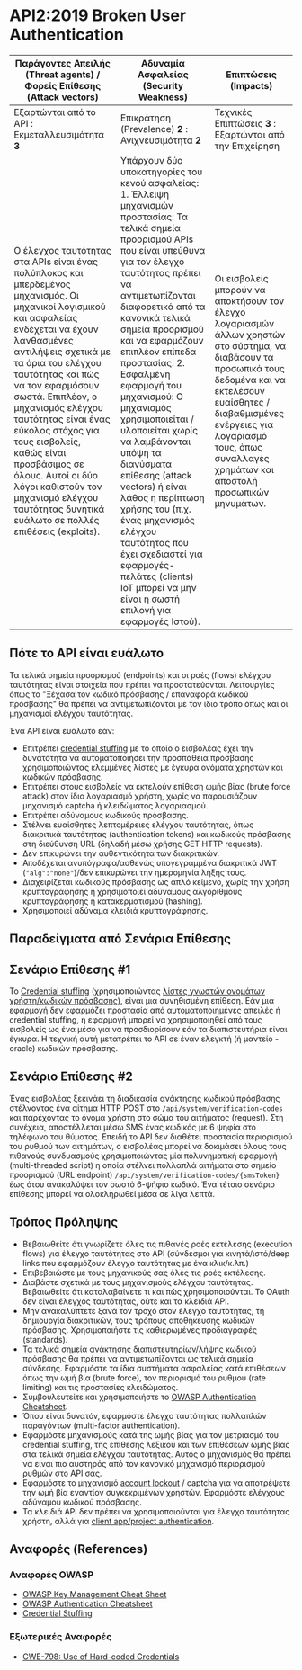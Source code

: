 # API2:2019 Broken User Authentication

| Παράγοντες Απειλής (Threat agents) / Φορείς Επίθεσης (Attack vectors) | Αδυναμία Ασφαλείας (Security Weakness) | Επιπτώσεις (Impacts) |
| - | - | - |
| Εξαρτώνται από το API : Εκμεταλλευσιμότητα **3** | Επικράτηση (Prevalence) **2** : Ανιχνευσιμότητα **2** | Τεχνικές Επιπτώσεις **3** : Εξαρτώνται από την Επιχείρηση |
| Ο έλεγχος ταυτότητας στα APIs είναι ένας πολύπλοκος και μπερδεμένος μηχανισμός. Οι μηχανικοί λογισμικού και ασφαλείας ενδέχεται να έχουν λανθασμένες αντιλήψεις σχετικά με τα όρια του ελέγχου ταυτότητας και πώς να τον εφαρμόσουν σωστά. Επιπλέον, ο μηχανισμός ελέγχου ταυτότητας είναι ένας εύκολος στόχος για τους εισβολείς, καθώς είναι προσβάσιμος σε όλους. Αυτοί οι δύο λόγοι καθιστούν τον μηχανισμό ελέγχου ταυτότητας δυνητικά ευάλωτο σε πολλές επιθέσεις (exploits). | Υπάρχουν δύο υποκατηγορίες του κενού ασφαλείας: 1. Έλλειψη μηχανισμών προστασίας: Τα τελικά σημεία προορισμού APIs που είναι υπεύθυνα για τον έλεγχο ταυτότητας πρέπει να αντιμετωπίζονται διαφορετικά από τα κανονικά τελικά σημεία προορισμού και να εφαρμόζουν επιπλέον επίπεδα προστασίας. 2. Εσφαλμένη εφαρμογή του μηχανισμού: Ο μηχανισμός χρησιμοποιείται / υλοποιείται χωρίς να λαμβάνονται υπόψη τα διανύσματα επίθεσης (attack vectors) ή είναι λάθος η περίπτωση χρήσης του (π.χ. ένας μηχανισμός ελέγχου ταυτότητας που έχει σχεδιαστεί για εφαρμογές-πελάτες (clients) IoT μπορεί να μην είναι η σωστή επιλογή για εφαρμογές Ιστού). | Οι εισβολείς μπορούν να αποκτήσουν τον έλεγχο λογαριασμών άλλων χρηστών στο σύστημα, να διαβάσουν τα προσωπικά τους δεδομένα και να εκτελέσουν ευαίσθητες / διαβαθμισμένες ενέργειες για λογαριασμό τους, όπως συναλλαγές χρημάτων και αποστολή προσωπικών μηνυμάτων. |

## Πότε το API είναι ευάλωτο

Τα τελικά σημεία προορισμού (endpoints) και οι ροές (flows) ελέγχου ταυτότητας είναι στοιχεία που πρέπει να προστατεύονται. Λειτουργίες όπως το "Ξέχασα τον κωδικό πρόσβασης / επαναφορά κωδικού πρόσβασης" θα πρέπει να αντιμετωπίζονται με τον ίδιο τρόπο όπως και οι μηχανισμοί ελέγχου ταυτότητας.

Ένα API είναι ευάλωτο εάν:
* Επιτρέπει [credential stuffing][1] με το οποίο ο εισβολέας έχει την δυνατότητα να αυτοματοποιήσει την προσπάθεια πρόσβασης χρησιμοποιώντας κλεμμένες λίστες με έγκυρα ονόματα χρηστών και κωδικών πρόσβασης.
* Επιτρέπει στους εισβολείς να εκτελούν επίθεση ωμής βίας (brute force attack) στον ίδιο λογαριασμό χρήστη, χωρίς να παρουσιάζουν μηχανισμό captcha ή κλειδώματος λογαριασμού.
* Επιτρέπει αδύναμους κωδικούς πρόσβασης.
* Στέλνει ευαίσθητες λεπτομέρειες ελέγχου ταυτότητας, όπως διακριτικά ταυτότητας (authentication tokens) και κωδικούς πρόσβασης στη διεύθυνση URL (δηλαδή μέσω χρήσης GET HTTP requests).
* Δεν επικυρώνει την αυθεντικότητα των διακριτικών.
* Αποδέχεται ανυπόγραφα/ασθενώς υπογεγραμμένα διακριτικά JWT (`"alg":"none"`)/δεν επικυρώνει την ημερομηνία λήξης τους.
* Διαχειρίζεται κωδικούς πρόσβασης ως απλό κείμενο, χωρίς την χρήση κρυπτογράφησης ή χρησιμοποιεί αδύναμους αλγόριθμους κρυπτογράφησης ή κατακερματισμού (hashing).
* Χρησιμοποιεί αδύναμα κλειδιά κρυπτογράφησης.

## Παραδείγματα από Σενάρια Επίθεσης

## Σενάριο Επίθεσης #1

Το [Credential stuffing][1] (χρησιμοποιώντας [λίστες γνωστών ονομάτων χρήστη/κωδικών πρόσβασης][2]), είναι μια συνηθισμένη επίθεση. Εάν μια εφαρμογή δεν εφαρμόζει προστασία από αυτοματοποιημένες απειλές ή credential stuffing, η εφαρμογή μπορεί να χρησιμοποιηθεί από τους εισβολείς ως ένα μέσο για να προσδιορίσουν εάν τα διαπιστευτήρια είναι έγκυρα. Η τεχνική αυτή μετατρέπει το API σε έναν ελεγκτή (ή μαντείο - oracle) κωδικών πρόσβασης.

## Σενάριο Επίθεσης #2

Ένας εισβολέας ξεκινάει τη διαδικασία ανάκτησης κωδικού πρόσβασης στέλνοντας ένα 
αίτημα HTTP POST στο `/api/system/verification-codes` και παρέχοντας το όνομα χρήστη 
στο σώμα του αιτήματος (request). Στη συνέχεια, αποστέλλεται μέσω SMS ένας κωδικός με 6 ψηφία στο τηλέφωνο του θύματος. Επειδή το API δεν διαθέτει προστασία περιορισμού του ρυθμού των αιτημάτων, ο εισβολέας μπορεί να δοκιμάσει όλους τους πιθανούς συνδυασμούς χρησιμοποιώντας μία πολυνηματική εφαρμογή (multi-threaded script) η οποία στέλνει πολλαπλά αιτήματα στο σημείο προορισμού (URL endpoint) `/api/system/verification-codes/{smsToken}` έως ότου ανακαλύψει τον σωστό 6-ψήφιο κωδικό. Ένα τέτοιο σενάριο επίθεσης μπορεί να ολοκληρωθεί μέσα σε λίγα λεπτά.

## Τρόπος Πρόληψης

* Βεβαιωθείτε ότι γνωρίζετε όλες τις πιθανές ροές εκτέλεσης (execution flows) για έλεγχο ταυτότητας στο API (σύνδεσμοι για κινητά/ιστό/deep links που εφαρμόζουν έλεγχο ταυτότητας με ένα κλικ/κ.λπ.)
* Επιβεβαιώστε με τους μηχανικούς σας όλες τις ροές εκτέλεσης.
* Διαβάστε σχετικά με τους μηχανισμούς ελέγχου ταυτότητας. Βεβαιωθείτε ότι καταλαβαίνετε 
τι και πώς χρησιμοποιούνται. Το OAuth δεν είναι έλεγχος ταυτότητας, ούτε και τα κλειδιά API.
* Μην ανακαλύπτετε ξανά τον τροχό στον έλεγχο ταυτότητας, τη δημιουργία διακριτικών, 
τους τρόπους αποθήκευσης κωδικών πρόσβασης. Χρησιμοποιήστε τις καθιερωμένες προδιαγραφές (standards).
* Τα τελικά σημεία ανάκτησης διαπιστευτηρίων/λήψης κωδικού πρόσβασης θα πρέπει να αντιμετωπίζονται 
ως τελικά σημεία σύνδεσης. Εφαρμόστε τα ίδια συστήματα ασφαλείας κατά επιθέσεων όπως την ωμή βία (brute force), τον περιορισμό του ρυθμού (rate limiting) και τις προστασίες κλειδώματος.
* Συμβουλευτείτε και χρησιμοποιήστε το [OWASP Authentication Cheatsheet][3].
* Όπου είναι δυνατόν, εφαρμόστε έλεγχο ταυτότητας πολλαπλών παραγόντων (multi-factor authentication).
* Εφαρμόστε μηχανισμούς κατά της ωμής βίας για τον μετριασμό του credential stuffing, της επίθεσης 
λεξικού και των επιθέσεων ωμής βίας στα τελικά σημεία ελέγχου ταυτότητας. Αυτός ο μηχανισμός θα πρέπει 
να είναι πιο αυστηρός από τον κανονικό μηχανισμό περιορισμού ρυθμών στο API σας.
* Εφαρμόστε το μηχανισμό [account lockout][4] / captcha για να αποτρέψετε την ωμή βία εναντίον συγκεκριμένων 
χρηστών. Εφαρμόστε ελέγχους αδύναμου κωδικού πρόσβασης.
* Τα κλειδιά API δεν πρέπει να χρησιμοποιούνται για έλεγχο ταυτότητας χρήστη, αλλά για [client app/project authentication][5].

## Αναφορές (References)

### Αναφορές OWASP

* [OWASP Key Management Cheat Sheet][6]
* [OWASP Authentication Cheatsheet][3]
* [Credential Stuffing][1]

### Εξωτερικές Αναφορές

* [CWE-798: Use of Hard-coded Credentials][7]

[1]: https://www.owasp.org/index.php/Credential_stuffing
[2]: https://github.com/danielmiessler/SecLists
[3]: https://cheatsheetseries.owasp.org/cheatsheets/Authentication_Cheat_Sheet.html
[4]: https://www.owasp.org/index.php/Testing_for_Weak_lock_out_mechanism_(OTG-AUTHN-003)
[5]: https://cloud.google.com/endpoints/docs/openapi/when-why-api-key
[6]: https://www.owasp.org/index.php/Key_Management_Cheat_Sheet
[7]: https://cwe.mitre.org/data/definitions/798.html
